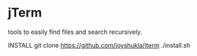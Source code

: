 # jTerm 

tools to easily find files and search recursively.

INSTALL
git clone https://github.com/joyshukla/jterm
./install.sh
